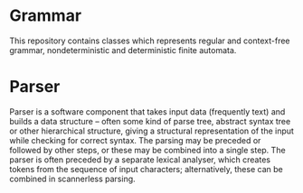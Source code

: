 # Grammar
This repository contains classes which represents regular and context-free grammar, nondeterministic and deterministic finite automata.

# Parser
Parser is a software component that takes input data (frequently text) and builds a data structure – often some kind of parse tree, abstract syntax tree or other hierarchical structure, giving a structural representation of the input while checking for correct syntax. The parsing may be preceded or followed by other steps, or these may be combined into a single step. The parser is often preceded by a separate lexical analyser, which creates tokens from the sequence of input characters; alternatively, these can be combined in scannerless parsing.


